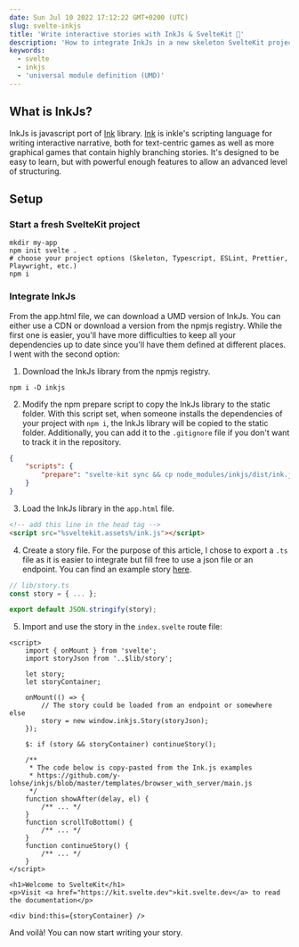 ```yaml
---
date: Sun Jul 10 2022 17:12:22 GMT+0200 (UTC)
slug: svelte-inkjs
title: 'Write interactive stories with InkJs & SvelteKit 🎢'
description: 'How to integrate InkJs in a new skeleton SvelteKit project: a fast and easy way to start an interactive narrative based story website.'
keywords:
  - svelte
  - inkjs
  - 'universal module definition (UMD)'
---
```


## What is InkJs?

InkJs is javascript port of [Ink](https://github.com/y-lohse/inkjs) library. [Ink](https://github.com/inkle/ink) is inkle's scripting language for writing interactive narrative, both for text-centric games as well as more graphical games that contain highly branching stories. It's designed to be easy to learn, but with powerful enough features to allow an advanced level of structuring.

## Setup

### Start a fresh SvelteKit project

```shell
mkdir my-app
npm init svelte .
# choose your project options (Skeleton, Typescript, ESLint, Prettier, Playwright, etc.)
npm i
```

### Integrate InkJs

From the app.html file, we can download a UMD version of InkJs. You can either use a CDN or download a version from the npmjs registry. While the first one is easier, you'll have more difficulties to keep all your dependencies up to date since you'll have them defined at different places. I went with the second option:

1. Download the InkJs library from the npmjs registry.

```shell
npm i -D inkjs
```

2. Modify the npm prepare script to copy the InkJs library to the static folder. With this script set, when someone installs the dependencies of your project with `npm i`, the InkJs library will be copied to the static folder. Additionally, you can add it to the `.gitignore` file if you don't want to track it in the repository.

```json
{
	"scripts": {
		"prepare": "svelte-kit sync && cp node_modules/inkjs/dist/ink.js ./static/ink.js"
	}
}
```

3. Load the InkJs library in the `app.html` file.

```html
<!-- add this line in the head tag -->
<script src="%sveltekit.assets%/ink.js"></script>
```

4. Create a story file. For the purpose of this article, I chose to export a `.ts` file as it is easier to integrate but fill free to use a json file or an endpoint. You can find an example story [here](https://github.com/y-lohse/inkjs/blob/master/templates/browser_serverless/story.js).

```typescript
// lib/story.ts
const story = { ... };

export default JSON.stringify(story);
```

5. Import and use the story in the `index.svelte` route file:

```svelte
<script>
	import { onMount } from 'svelte';
	import storyJson from '..$lib/story';

	let story;
	let storyContainer;

	onMount(() => {
		// The story could be loaded from an endpoint or somewhere else
		story = new window.inkjs.Story(storyJson);
	});

	$: if (story && storyContainer) continueStory();

	/**
	 * The code below is copy-pasted from the Ink.js examples
	 * https://github.com/y-lohse/inkjs/blob/master/templates/browser_with_server/main.js
	 */
	function showAfter(delay, el) {
		/** ... */
	}
	function scrollToBottom() {
		/** ... */
	}
	function continueStory() {
		/** ... */
	}
</script>

<h1>Welcome to SvelteKit</h1>
<p>Visit <a href="https://kit.svelte.dev">kit.svelte.dev</a> to read the documentation</p>

<div bind:this={storyContainer} />
```

And voilà! You can now start writing your story.
